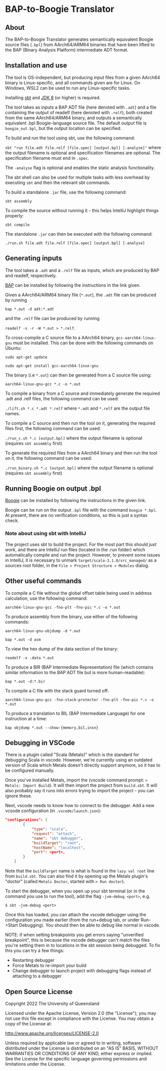 # BAP-to-Boogie Translator

## About
The BAP-to-Boogie Translator generates semantically equivalent Boogie source files (`.bpl`) from AArch64/ARM64 binaries that have been lifted to the BAP (Binary Analysis Platform) intermediate ADT format. 

## Installation and use
The tool is OS-independent, but producing input files from a given AArch64 binary is Linux-specific, and all commands given are for Linux. On Windows, WSL2 can be used to run any Linux-specific tasks.

Installing [sbt](https://www.scala-sbt.org/download.html) and [JDK 8](https://openjdk.org/install/) (or higher) is required.

The tool takes as inputs a BAP ADT file (here denoted with `.adt`) and a file containing the output of readelf (here denoted with `.relf`), both created from the same AArch64/ARM64 binary, and outputs a semantically equivalent .bpl Boogie-language source file. The default output file is `boogie_out.bpl`, but the output location can be specified.

To build and run the tool using sbt, use the following command:

`sbt "run file.adt file.relf [file.spec] [output.bpl] [-analyse]"` where the output filename is optional and specification filenames are optional. The specification filename must end in `.spec`.

The `-analyse` flag is optional and enables the static analysis functionality.

The sbt shell can also be used for multiple tasks with less overhead by executing `sbt` and then the relevant sbt commands.

To build a standalone `.jar` file, use the following command:

`sbt assembly`

To compile the source without running it - this helps IntelliJ highlight things properly:

`sbt compile`

The standalone `.jar` can then be executed with the following command:

`./run.sh file.adt file.relf [file.spec] [output.bpl] [-analyse]`

## Generating inputs
The tool takes a `.adt` and a `.relf` file as inputs, which are produced by BAP and readelf, respectively.

[BAP](https://github.com/BinaryAnalysisPlatform/bap) can be installed by following the instructions in the link given.

Given a AArch64/ARM64 binary file (`*.out`), the `.adt` file can be produced by running

`bap *.out -d adt:*.adt`

and the `.relf` file can be produced by running

`readelf -s -r -W *.out > *.relf`.

To cross-compile a C source file to a AArch64 binary, `gcc-aarch64-linux-gnu` must be installed. This can be done with the following commands on Ubuntu:

`sudo apt-get update`

`sudo apt-get install gcc-aarch64-linux-gnu`

The binary (i.e `*.out`) can then be generated from a C source file using:

`aarch64-linux-gnu-gcc *.c -o *.out`

To compile a binary from a C source and immediately generate the required .adt and .relf files, the following command can be used:

`./lift.sh *.c *.adt *.relf` where `*.adt` and `*.relf` are the output file names.

To compile a C source and then run the tool on it, generating the required files first, the following command can be used:

`./run_c.sh *.c [output.bpl]` where the output filename is optional (requires `sbt assembly` first)

To generate the required files from a AArch64 binary and then run the tool on it, the following command can be used:

`./run_binary.sh *.c [output.bpl]` where the output filename is optional (requires `sbt assembly` first)

## Running Boogie on output .bpl

[Boogie](https://github.com/boogie-org/boogie#installation) can be installed by following the instructions in the given link.

Boogie can be run on the output `.bpl` file with the command `boogie *.bpl`. At present, there are no verification conditions, so this is just a syntax check.

### Note about using sbt with IntelliJ

The project uses sbt to build the project. For the most part this should *just work*, and there are IntelliJ run files (located in the .run folder) which automatically compile and run the project.
However, to prevent some issues in IntelliJ, it is necessary to unmark `target/scala-3.1.0/src_managed/` as a sources root folder, in the `File > Project Structure > Modules` dialog.

## Other useful commands 
To compile a C file without the global offset table being used in address calculation, use the following command:

`aarch64-linux-gnu-gcc -fno-plt -fno-pic *.c -o *.out`

To produce assembly from the binary, use either of the following commands:

`aarch64-linux-gnu-objdump -d *.out`

`bap *.out -d asm`

To view the hex dump of the data section of the binary:

`readelf -x .data *.out`

To produce a BIR (BAP Intermediate Representation) file (which contains similar information to the BAP ADT file but is more human-readable):

`bap *.out -d:*.bir`

To compile a C file with the stack guard turned off:

`aarch64-linux-gnu-gcc -fno-stack-protector -fno-plt -fno-pic *.c -o *.out`

To produce a translation to BIL (BAP Intermediate Language) for one instruction at a time:

`bap objdump *.out --show-{memory,bil,insn}`

## Debugging in VSCode

There is a plugin called "Scala (Metals)" which is the standard for debugging Scala in vscode. However, we're currently using an outdated version 
of Scala which Metals doesn't directly support anymore, so it has to be configured manually.

Once you've installed Metals, import the (vscode command prompt: `> Metals: Import Build`). It will then import the project from `build.sbt`. It will also probably say it 
runs into errors trying to import the project - you can ignore these.

Next, vscode needs to know how to connect to the debugger. Add a new vcsode configuration (in `.vscode/launch.json`): 

```json
"configurations": [
        {
            "type": "scala",
            "request": "attach",
            "name": "sbt debugger",
            "buildTarget": "root",
            "hostName": "localhost",
            "port": <port>,
        }
    ]
```

Note that the `buildTarget` name is what is found in the `lazy val root` line from `build.sbt`. You can also find it by opening up the Metals plugin's "doctor" (called `Metals Doctor`, started with `> Run doctor`).

To start the debugger, when you open up your sbt terminal (or in the command you use to run the tool), add the flag `-jvm-debug <port>`, e.g.

```
$ sbt -jvm-debug <port>
```

Once this has loaded, you can attach the vscode debugger using the configuration you made earlier (from the run+debug tab, or under Run->Start Debugging). You should then be able to debug like normal in vscode.

NOTE: if when setting breakpoints you get errors saying "unverified breakpoint", this is because the vscode debugger can't match the files you're setting them in to locations in the sbt session being debugged. To 
fix this you can try a few things:

- Restarting debugger
- Force Metals to re-import your build
- Change debugger to launch project with debugging flags instead of attaching to a debugger



## Open Source License

Copyright 2022 The University of Queensland

Licensed under the Apache License, Version 2.0 (the "License"); you may not use this file except in compliance with the License. You may obtain a copy of the License at:

   http://www.apache.org/licenses/LICENSE-2.0

Unless required by applicable law or agreed to in writing, software distributed under the License is distributed on an "AS IS" BASIS, WITHOUT WARRANTIES OR CONDITIONS OF ANY KIND, either express or implied. See the License for the specific language governing permissions and limitations under the License.
